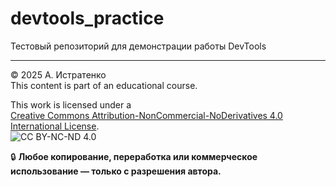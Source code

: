 # devtools_practice

Тестовый репозиторий для демонстрации работы DevTools
___  
© 2025 А. Истратенко  
This content is part of an educational course.  

This work is licensed under a  
[Creative Commons Attribution-NonCommercial-NoDerivatives 4.0 International License](https://creativecommons.org/licenses/by-nc-nd/4.0/).  
![CC BY-NC-ND 4.0](https://licensebuttons.net/l/by-nc-nd/4.0/88x31.png)

🔒 **Любое копирование, переработка или коммерческое использование — только с разрешения автора.**
